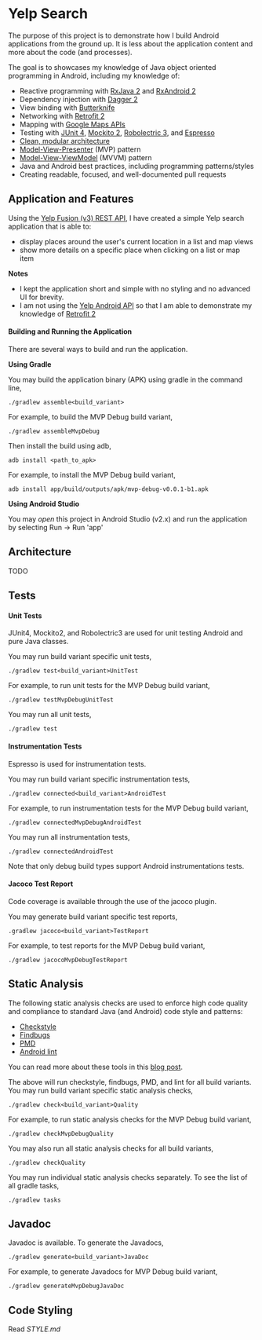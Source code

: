 # Yelp Search

The purpose of this project is to demonstrate how I build Android applications from the ground up.
It is less about the application content and more about the code (and processes). 

The goal is to showcases my knowledge of Java object oriented programming in Android, including my knowledge of:

- Reactive programming with [RxJava 2](https://github.com/ReactiveX/RxJava/tree/2.x) and 
  [RxAndroid 2](https://github.com/ReactiveX/RxAndroid/tree/2.x)
- Dependency injection with [Dagger 2](https://github.com/google/dagger/tree/dagger-2.10-rc4)
- View binding with [Butterknife](https://github.com/JakeWharton/butterknife/tree/butterknife-parent-7.0.1)
- Networking with [Retrofit 2](https://github.com/square/retrofit/tree/parent-2.2.0)
- Mapping with [Google Maps APIs](https://developers.google.com/maps/documentation/android-api/)
- Testing with [JUnit 4](https://github.com/junit-team/junit4/blob/master/doc/ReleaseNotes4.12.md), 
  [Mockito 2](https://github.com/mockito/mockito/tree/release/2.x), 
  [Robolectric 3](https://github.com/robolectric/robolectric/tree/robolectric-3.3.2), and
  [Espresso](https://google.github.io/android-testing-support-library/docs/espresso/index.html)
- [Clean, modular architecture](https://github.com/android10/Android-CleanArchitecture)
- [Model-View-Presenter](https://en.wikipedia.org/wiki/Model%E2%80%93view%E2%80%93presenter) (MVP) pattern
- [Model-View-ViewModel](https://en.wikipedia.org/wiki/Model%E2%80%93view%E2%80%93viewmodel) (MVVM) pattern
- Java and Android best practices, including programming patterns/styles
- Creating readable, focused, and well-documented pull requests


## Application and Features

Using the [Yelp Fusion (v3) REST API](https://www.yelp.com/developers/documentation/v3), 
I have created a simple Yelp search application that is able to:

- display places around the user's current location in a list and map views
- show more details on a specific place when clicking on a list or map item

**Notes**

- I kept the application short and simple with no styling and no advanced UI for brevity. 
- I am not using the [Yelp Android API](https://github.com/Yelp/yelp-android) so that I am able to 
  demonstrate my knowledge of [Retrofit 2](https://github.com/square/retrofit/tree/parent-2.2.0)

#### Building and Running the Application

There are several ways to build and run the application.

**Using Gradle**

You may build the application binary (APK) using gradle in the command line,

```
./gradlew assemble<build_variant>
```

For example, to build the MVP Debug build variant,

```
./gradlew assembleMvpDebug
```

Then install the build using adb,

```
adb install <path_to_apk>
```

For example, to install the MVP Debug build variant,

```
adb install app/build/outputs/apk/mvp-debug-v0.0.1-b1.apk
```

**Using Android Studio**

You may *open* this project in Android Studio (v2.x) and run the application by selecting
Run -> Run 'app'


## Architecture

TODO


## Tests

#### Unit Tests

JUnit4, Mockito2, and Robolectric3 are used for unit testing Android and pure Java classes.

You may run build variant specific unit tests,

```
./gradlew test<build_variant>UnitTest
```

For example, to run unit tests for the MVP Debug build variant,

```
./gradlew testMvpDebugUnitTest
```
You may run all unit tests,

```
./gradlew test
```

#### Instrumentation Tests

Espresso is used for instrumentation tests.

You may run build variant specific instrumentation tests,

```
./gradlew connected<build_variant>AndroidTest
```

For example, to run instrumentation tests for the MVP Debug build variant,

```
./gradlew connectedMvpDebugAndroidTest
```

You may run all instrumentation tests,

```
./gradlew connectedAndroidTest
```

Note that only debug build types support Android instrumentations tests.

#### Jacoco Test Report

Code coverage is available through the use of the jacoco plugin.

You may generate build variant specific test reports,

```
.gradlew jacoco<build_variant>TestReport
```

For example, to test reports for the MVP Debug build variant,

```
./gradlew jacocoMvpDebugTestReport
```


## Static Analysis

The following static analysis checks are used to enforce high code quality and compliance to standard Java (and Android) 
code style and patterns:

- [Checkstyle](http://checkstyle.sourceforge.net/)
- [Findbugs](http://findbugs.sourceforge.net/)
- [PMD](https://pmd.github.io/)
- [Android lint](http://tools.android.com/tips/lint)

You can read more about these tools in this 
[blog post](http://vincentbrison.com/2014/07/19/how-to-improve-quality-and-syntax-of-your-android-code/).

The above will run checkstyle, findbugs, PMD, and lint for all build variants. 
You may run build variant specific static analysis checks,

```
./gradlew check<build_variant>Quality
```

For example, to run static analysis checks for the MVP Debug build variant,

```
./gradlew checkMvpDebugQuality
```


You may also run all static analysis checks for all build variants,

```
./gradlew checkQuality
```

You may run individual static analysis checks separately. 
To see the list of all gradle tasks,

```
./gradlew tasks
```


## Javadoc

Javadoc is available. To generate the Javadocs, 

```
./gradlew generate<build_variant>JavaDoc
```

For example, to generate Javadocs for MVP Debug build variant,

```
./gradlew generateMvpDebugJavaDoc
```


## Code Styling

Read *STYLE.md* 